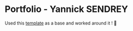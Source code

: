 # Portfolio - Yannick SENDREY

Used this [template](https://www.maxencewolff.com) as a base and worked around it ! 🌻
